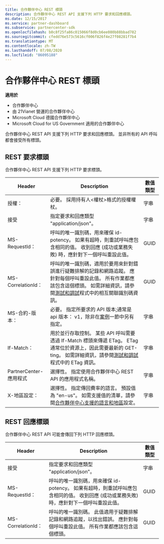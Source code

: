 ```yaml
---
title: 合作夥伴中心 REST 標頭
description: 合作夥伴中心 REST API 支援下列 HTTP 要求和回應標頭。
ms.date: 12/15/2017
ms.service: partner-dashboard
ms.subservice: partnercenter-sdk
ms.openlocfilehash: b0c8f25fa86c015066f8d0cb6ee080b88bbad782
ms.sourcegitcommit: cfedd76e573c5616cf006f826f4e27f08281f7b4
ms.translationtype: MT
ms.contentlocale: zh-TW
ms.lasthandoff: 07/08/2020
ms.locfileid: "86095188"
---
```

# <a name="partner-center-rest-headers"></a>合作夥伴中心 REST 標頭

**適用於**

- 合作夥伴中心
- 由 21Vianet 營運的合作夥伴中心
- Microsoft Cloud 德國合作夥伴中心
- Microsoft Cloud for US Government 適用的合作夥伴中心

合作夥伴中心 REST API 支援下列 HTTP 要求和回應標頭。 並非所有的 API 呼叫都會接受所有標頭。

## <a name="rest-request-headers"></a>REST 要求標頭

合作夥伴中心 REST API 支援下列 HTTP 要求標頭。

| Header                       | Description                                                                                                                                                                                                                                                                            | 數值類型 |
|------------------------------|----------------------------------------------------------------------------------------------------------------------------------------------------------------------------------------------------------------------------------------------------------------------------------------|------------|
| 授權：               | 必要。 採用持有人&lt;權杖&gt;格式的授權權杖。                                                                                                                                                                                                                    | 字串     |
| 接受                      | 指定要求和回應類型 "application/json"。                                                                                                                                                                                                                           | 字串     |
| MS-RequestId：                | 呼叫的唯一識別碼，用來確保 id-potency。 如果有超時，則重試呼叫應包含相同的值。 收到回應 (成功或業務失敗) 時，應針對下一個呼叫重設此值。                                            | GUID       |
| MS-CorrelationId：            | 呼叫的唯一識別碼，適用於要用來針對錯誤進行疑難排解的記錄和網路追蹤。 應針對每個呼叫重設此值。 所有作業都應該包含這個標頭。 如需詳細資訊，請參閱[測試和調試](test-and-debug.md)程式中的相互關聯識別碼資訊。 | GUID       |
| MS-合約-版本：         | 必要。 指定所要求的 API 版本;通常是 api 版本： v1，除非在[案例](scenarios.md)一節中另有指定。                                                                                                                                  | 字串     |
| If-Match：                    | 用於並行存取控制。 某些 API 呼叫需要透過 If-Match 標頭來傳遞 ETag。 ETag 通常位於資源上，因此需要最新的 GET-ting。 如需詳細資訊，請參閱[測試和調試](test-and-debug.md)程式中的 ETag 資訊。                | 字串     |
| PartnerCenter-應用程式 | 選擇性。 指定使用合作夥伴中心 REST API 的應用程式名稱。                                                                                                                                                                                             | 字串     |
| X-地區設定：                    | 選擇性。 指定傳回費率的語言。 預設值為 "en-us"。 如需支援值的清單，請參閱[合作夥伴中心支援的語言和地區](partner-center-supported-languages-and-locales.md)設定。                                                                                                                                                                                                  | 字串     |

## <a name="rest-response-headers"></a>REST 回應標頭

合作夥伴中心 REST API 可能會傳回下列 HTTP 回應標頭。

| Header            | Description                                                                                                                                                                                                                                 | 數值類型 |
|-------------------|---------------------------------------------------------------------------------------------------------------------------------------------------------------------------------------------------------------------------------------------|------------|
| 接受           | 指定要求和回應類型 "application/json"。                                                                                                                                                                                | 字串     |
| MS-RequestId：     | 呼叫的唯一識別碼，用來確保 id-potency。 如果有超時，則重試呼叫應包含相同的值。 收到回應 (成功或業務失敗) 時，應針對下一個呼叫重設此值。 | GUID       |
| MS-CorrelationId： | 呼叫的唯一識別碼。 此值適用于疑難排解記錄和網路追蹤，以找出錯誤。 應針對每個呼叫重設此值。 所有作業都應該包含這個標頭。                                                       | GUID       |
